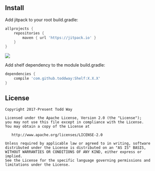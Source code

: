 


## Install
Add jitpack to your root build.gradle:

```groovy
allprojects {
    repositories {
        maven { url 'https://jitpack.io' }
    }
}
```
[![](https://jitpack.io/v/toddway/FirebaseRx.svg)](https://jitpack.io/#toddway/Shelf)

Add shelf dependency to the module build.gradle:

```groovy
dependencies {
    compile 'com.github.toddway:Shelf:X.X.X'
}
```


License
-------

    Copyright 2017-Present Todd Way

    Licensed under the Apache License, Version 2.0 (the "License");
    you may not use this file except in compliance with the License.
    You may obtain a copy of the License at

       http://www.apache.org/licenses/LICENSE-2.0

    Unless required by applicable law or agreed to in writing, software
    distributed under the License is distributed on an "AS IS" BASIS,
    WITHOUT WARRANTIES OR CONDITIONS OF ANY KIND, either express or implied.
    See the License for the specific language governing permissions and
    limitations under the License.